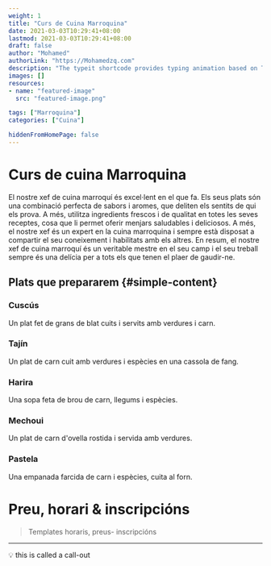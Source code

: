 ```yaml
---
weight: 1
title: "Curs de Cuina Marroquina"
date: 2021-03-03T10:29:41+08:00
lastmod: 2021-03-03T10:29:41+08:00
draft: false
author: "Mohamed"
authorLink: "https://Mohamedzq.com"
description: "The typeit shortcode provides typing animation based on TypeIt library."
images: []
resources:
- name: "featured-image"
  src: "featured-image.png"

tags: ["Marroquina"]
categories: ["Cuina"]

hiddenFromHomePage: false
---
```

# Curs de cuina Marroquina 

El nostre xef de cuina marroquí és excel·lent en el que fa. Els seus plats són una combinació perfecta de sabors i aromes, que deliten els sentits de qui els prova. A més, utilitza ingredients frescos i de qualitat en totes les seves receptes, cosa que li permet oferir menjars saludables i deliciosos. A més, el nostre xef és un expert en la cuina marroquina i sempre està disposat a compartir el seu coneixement i habilitats amb els altres. En resum, el nostre xef de cuina marroquí és un veritable mestre en el seu camp i el seu treball sempre és una delícia per a tots els que tenen el plaer de gaudir-ne.



## Plats que prepararem {#simple-content}

### Cuscús 
Un plat fet de grans de blat cuits i servits amb verdures i carn.

### Tajín
Un plat de carn cuit amb verdures i espècies en una cassola de fang.

### Harira
Una sopa feta de brou de carn, llegums i espècies.

### Mechoui 
Un plat de carn d'ovella rostida i servida amb verdures.

### Pastela
Una empanada farcida de carn i espècies, cuita al forn.




# Preu, horari & inscripcións

>  Templates
>  horaris, preus- inscripcións

---


💡 this is called a call-out
